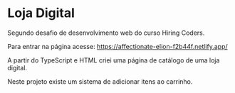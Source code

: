 # Loja Digital
Segundo desafio de desenvolvimento web do curso Hiring Coders. <br/>

Para entrar na página acesse: https://affectionate-elion-f2b44f.netlify.app/ <br/>

A partir do TypeScript e HTML criei uma página de catálogo de uma loja digital. <br/>

Neste projeto existe um sistema de adicionar itens ao carrinho.

